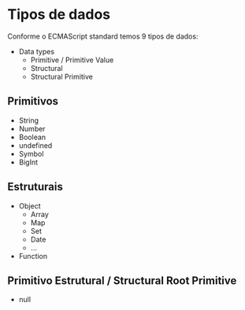 # Tipos de dados

Conforme o ECMAScript standard temos 9 tipos de dados:

- Data types
  - Primitive / Primitive Value
  - Structural
  - Structural Primitive

## Primitivos

- String
- Number
- Boolean
- undefined
- Symbol
- BigInt

## Estruturais

- Object
  - Array
  - Map
  - Set
  - Date
  - ...
- Function

## Primitivo Estrutural / Structural Root Primitive

- null
